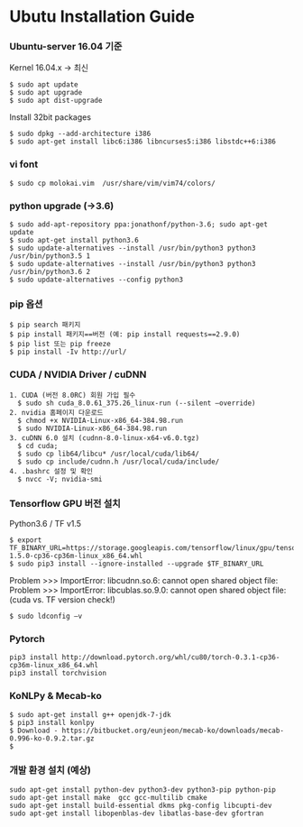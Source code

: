 # Ubutu Installation Guide 

### Ubuntu-server 16.04 기준
Kernel 16.04.x -> 최신
```
$ sudo apt update
$ sudo apt upgrade
$ sudo apt dist-upgrade
```
Install 32bit packages 
```
$ sudo dpkg --add-architecture i386
$ sudo apt-get install libc6:i386 libncurses5:i386 libstdc++6:i386
```
### vi font 
```
$ sudo cp molokai.vim  /usr/share/vim/vim74/colors/
```
### python upgrade (->3.6)
```
$ sudo add-apt-repository ppa:jonathonf/python-3.6; sudo apt-get update
$ sudo apt-get install python3.6
$ sudo update-alternatives --install /usr/bin/python3 python3 /usr/bin/python3.5 1
$ sudo update-alternatives --install /usr/bin/python3 python3 /usr/bin/python3.6 2
$ sudo update-alternatives --config python3
```
### pip 옵션
```
$ pip search 패키지 
$ pip install 패키지==버전 (예: pip install requests==2.9.0)
$ pip list 또는 pip freeze
$ pip install -Iv http://url/
```
### CUDA / NVIDIA Driver / cuDNN 
```
1. CUDA (버전 8.0RC) 회원 가입 필수
  $ sudo sh cuda_8.0.61_375.26_linux-run (--silent –override) 
2. nvidia 홈페이지 다운로드 
  $ chmod +x NVIDIA-Linux-x86_64-384.98.run
  $ sudo NVIDIA-Linux-x86_64-384.98.run
3. cuDNN 6.0 설치 (cudnn-8.0-linux-x64-v6.0.tgz)
  $ cd cuda; 
  $ sudo cp lib64/libcu* /usr/local/cuda/lib64/
  $ sudo cp include/cudnn.h /usr/local/cuda/include/
4. .bashrc 설정 및 확인
  $ nvcc -V; nvidia-smi
```
### Tensorflow GPU 버전 설치 
Python3.6 / TF v1.5
```
$ export TF_BINARY_URL=https://storage.googleapis.com/tensorflow/linux/gpu/tensorflow_gpu-1.5.0-cp36-cp36m-linux_x86_64.whl
$ sudo pip3 install --ignore-installed --upgrade $TF_BINARY_URL
```
Problem >>> ImportError: libcudnn.so.6: cannot open shared object file:
Problem >>> ImportError: libcublas.so.9.0: cannot open shared object file: (cuda vs. TF version check!)
```
$ sudo ldconfig –v 
```
### Pytorch 
```
pip3 install http://download.pytorch.org/whl/cu80/torch-0.3.1-cp36-cp36m-linux_x86_64.whl  
pip3 install torchvision 
```

### KoNLPy & Mecab-ko
```
$ sudo apt-get install g++ openjdk-7-jdk
$ pip3 install konlpy
$ Download - https://bitbucket.org/eunjeon/mecab-ko/downloads/mecab-0.996-ko-0.9.2.tar.gz
$ 
```

### 개발 환경 설치 (예상)
```
sudo apt-get install python-dev python3-dev python3-pip python-pip 
sudo apt-get install make  gcc gcc-multilib cmake
sudo apt-get install build-essential dkms pkg-config libcupti-dev
sudo apt-get install libopenblas-dev libatlas-base-dev gfortran
```

